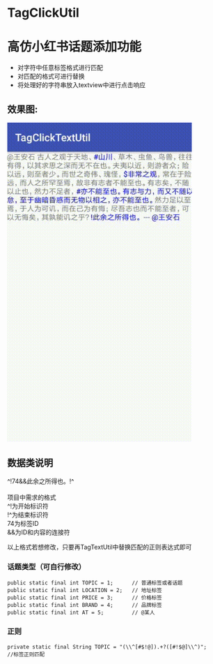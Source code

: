 # TagClickUtil

# 高仿小红书话题添加功能

* 对字符中任意标签格式进行匹配     
* 对匹配的格式可进行替换    
* 将处理好的字符串放入textview中进行点击响应


## 效果图:

![](/result.gif)
<br>

## 数据类说明
^!74&&此余之所得也。!^  
<br>
项目中需求的格式
<br>
^!为开始标识符
<br>
!^为结束标识符
<br>
74为标签ID
<br>
&&为ID和内容的连接符

以上格式若想修改，只要再TagTextUtil中替换匹配的正则表达式即可

### 话题类型（可自行修改）
    public static final int TOPIC = 1;      // 普通标签或者话题
    public static final int LOCATION = 2;   // 地址标签
    public static final int PRICE = 3;      // 价格标签
    public static final int BRAND = 4;      // 品牌标签
    public static final int AT = 5;         // @某人

### 正则
    private static final String TOPIC = "(\\^[#$!@]).+?([#!$@]\\^)";        //标签正则匹配
